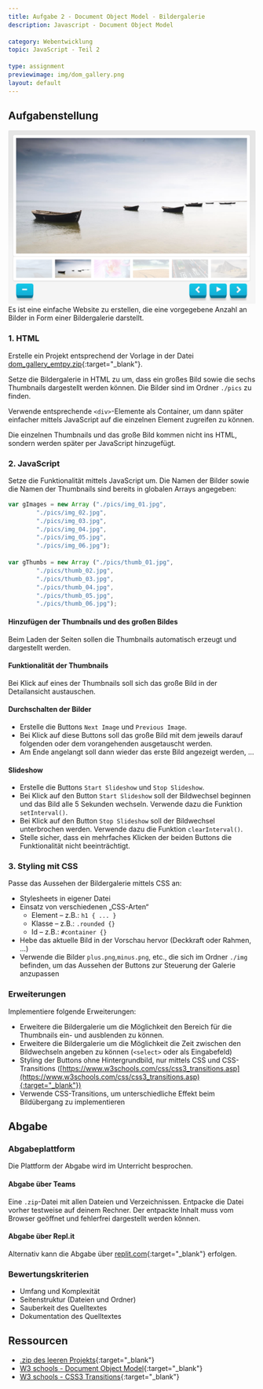 ```yaml
---
title: Aufgabe 2 - Document Object Model - Bildergalerie
description: Javascript - Document Object Model

category: Webentwicklung
topic: JavaScript - Teil 2

type: assignment
previewimage: img/dom_gallery.png
layout: default
---
```


## Aufgabenstellung

![Bildergalerie](img/dom_gallery.png)
Es ist eine einfache Website zu erstellen, die eine vorgegebene Anzahl an Bilder in Form einer Bildergalerie darstellt.

### 1. HTML

Erstelle ein Projekt entsprechend der Vorlage in der Datei [dom_gallery_emtpy.zip](./assets/dom_gallery_empty.zip){:target="_blank"}.

Setze die Bildergalerie in HTML zu um, dass ein großes Bild sowie die sechs Thumbnails dargestellt werden können. Die Bilder sind im Ordner `./pics` zu finden. 

Verwende entsprechende `<div>`-Elemente als Container, um dann später einfacher mittels JavaScript auf die einzelnen Element zugreifen zu können.

Die einzelnen Thumbnails und das große Bild kommen nicht ins HTML, sondern werden später per JavaScript hinzugefügt.

### 2. JavaScript

Setze die Funktionalität mittels JavaScript um. Die Namen der Bilder sowie die Namen der Thumbnails sind bereits in globalen Arrays angegeben:
```javascript
var gImages = new Array ("./pics/img_01.jpg", 
		"./pics/img_02.jpg", 
		"./pics/img_03.jpg", 
		"./pics/img_04.jpg", 
		"./pics/img_05.jpg", 
		"./pics/img_06.jpg");

var gThumbs = new Array ("./pics/thumb_01.jpg", 
		"./pics/thumb_02.jpg", 
		"./pics/thumb_03.jpg", 
		"./pics/thumb_04.jpg", 
		"./pics/thumb_05.jpg", 
		"./pics/thumb_06.jpg");
```

#### Hinzufügen der Thumbnails und des großen Bildes
Beim Laden der Seiten sollen die Thumbnails automatisch erzeugt und dargestellt werden.

#### Funktionalität der Thumbnails 
Bei Klick auf eines der Thumbnails soll sich das große Bild in der Detailansicht austauschen.

#### Durchschalten der Bilder
* Erstelle die Buttons `Next Image` und `Previous Image`.
* Bei Klick auf diese Buttons soll das große Bild mit dem jeweils darauf folgenden oder dem vorangehenden ausgetauscht werden.
* Am Ende angelangt soll dann wieder das erste Bild angezeigt werden, ...

#### Slideshow
* Erstelle die Buttons `Start Slideshow` und `Stop Slideshow`.
* Bei Klick auf den Button `Start Slideshow` soll der Bildwechsel beginnen und das Bild alle 5 Sekunden wechseln. Verwende dazu die Funktion `setInterval()`.
* Bei Klick auf den Button `Stop Slideshow` soll der Bildwechsel unterbrochen werden. Verwende dazu die Funktion `clearInterval()`.
* Stelle sicher, dass ein mehrfaches Klicken der beiden Buttons die Funktionalität nicht beeinträchtigt.


### 3. Styling mit CSS
Passe das Aussehen der Bildergalerie mittels CSS an:
* Stylesheets in eigener Datei
* Einsatz von verschiedenen „CSS-Arten“
	 * Element – z.B.: `h1 { ... }`
	 * Klasse – z.B.: `.rounded {}`
	 * Id – z.B.: `#container {}`
* Hebe das aktuelle Bild in der Vorschau hervor (Deckkraft oder Rahmen, ...)	
* Verwende die Bilder `plus.png`,`minus.png`, etc.,  die sich im Ordner `./img` befinden, um das Aussehen der Buttons zur Steuerung der Galerie anzupassen

### Erweiterungen

Implementiere folgende Erweiterungen:
* Erweitere die Bildergalerie um die Möglichkeit den Bereich für die Thumbnails ein- und ausblenden zu können.
* Erweitere die Bildergalerie um die Möglichkeit die Zeit zwischen den Bildwechseln angeben zu können (`<select>` oder als Eingabefeld) 
* Styling der Buttons ohne Hintergrundbild, nur mittels CSS und CSS-Transitions ([https://www.w3schools.com/css/css3_transitions.asp](https://www.w3schools.com/css/css3_transitions.asp){:target="_blank"})
* Verwende CSS-Transitions, um unterschiedliche Effekt beim Bildübergang zu implementieren


## Abgabe

### Abgabeplattform
Die Plattform der Abgabe wird im Unterricht besprochen.

#### Abgabe über Teams
Eine `.zip`-Datei mit allen Dateien und Verzeichnissen. Entpacke die Datei vorher testweise auf deinem Rechner. Der entpackte Inhalt muss vom Browser geöffnet und fehlerfrei dargestellt werden können.

#### Abgabe über Repl.it
Alternativ kann die Abgabe über [replit.com](https://replit.com){:target="_blank"} erfolgen.

### Bewertungskriterien
* Umfang und Komplexität
* Seitenstruktur (Dateien und Ordner)
* Sauberkeit des Quelltextes
* Dokumentation des Quelltextes


## Ressourcen

* [.zip des leeren Projekts](./assets/dom_gallery_empty.zip){:target="_blank"}
* [W3 schools - Document Object Model](https://www.w3schools.com/js/js_htmldom.asp){:target="_blank"}
* [W3 schools - CSS3 Transitions](https://www.w3schools.com/css/css3_transitions.asp){:target="_blank"}